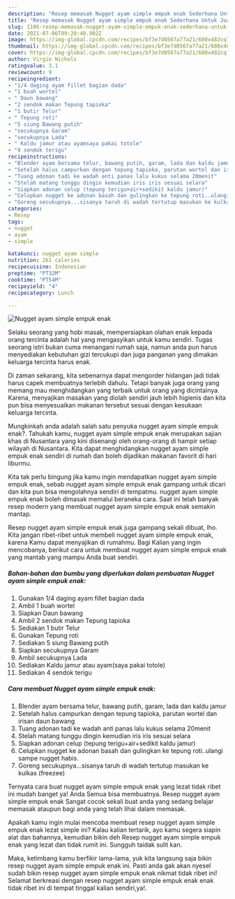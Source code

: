 ```yaml
---
description: "Resep memasak Nugget ayam simple empuk enak Sederhana Untuk Jualan"
title: "Resep memasak Nugget ayam simple empuk enak Sederhana Untuk Jualan"
slug: 1106-resep-memasak-nugget-ayam-simple-empuk-enak-sederhana-untuk-jualan
date: 2021-07-06T09:20:48.902Z
image: https://img-global.cpcdn.com/recipes/bf3e7d8567a77a21/680x482cq70/nugget-ayam-simple-empuk-enak-foto-resep-utama.jpg
thumbnail: https://img-global.cpcdn.com/recipes/bf3e7d8567a77a21/680x482cq70/nugget-ayam-simple-empuk-enak-foto-resep-utama.jpg
cover: https://img-global.cpcdn.com/recipes/bf3e7d8567a77a21/680x482cq70/nugget-ayam-simple-empuk-enak-foto-resep-utama.jpg
author: Virgie Nichols
ratingvalue: 3.1
reviewcount: 9
recipeingredient:
- "1/4 daging ayam fillet bagian dada"
- "1 buah wortel"
- " Daun bawang"
- "2 sendok makan Tepung tapioka"
- "1 butir Telur"
- " Tepung roti"
- "5 siung Bawang putih"
- "secukupnya Garam"
- "secukupnya Lada"
- " Kaldu jamur atau ayamsaya pakai totole"
- "4 sendok terigu"
recipeinstructions:
- "Blender ayam bersama telur, bawang putih, garam, lada dan kaldu jamur"
- "Setelah halus campurkan dengan tepung tapioka, parutan wortel dan irisan daun bawang"
- "Tuang adonan tadi ke wadah anti panas lalu kukus selama 20menit"
- "Stelah matang tunggu dingin kemudian iris iris sesuai selara"
- "Siapkan adonan celup (tepung terigu+air+sedikit kaldu jamur)"
- "Celupkan nugget ke adonan basah dan gulingkan ke tepung roti..ulangi sampe nugget habis."
- "Goreng secukupnya...sisanya taruh di wadah tertutup masukan ke kulkas (freezee)"
categories:
- Resep
tags:
- nugget
- ayam
- simple

katakunci: nugget ayam simple 
nutrition: 261 calories
recipecuisine: Indonesian
preptime: "PT32M"
cooktime: "PT54M"
recipeyield: "4"
recipecategory: Lunch

---
```



![Nugget ayam simple empuk enak](https://img-global.cpcdn.com/recipes/bf3e7d8567a77a21/680x482cq70/nugget-ayam-simple-empuk-enak-foto-resep-utama.jpg)

Selaku seorang yang hobi masak, mempersiapkan olahan enak kepada orang tercinta adalah hal yang mengasyikan untuk kamu sendiri. Tugas seorang istri bukan cuma menangani rumah saja, namun anda pun harus menyediakan kebutuhan gizi tercukupi dan juga panganan yang dimakan keluarga tercinta harus enak.

Di zaman  sekarang, kita sebenarnya dapat mengorder hidangan jadi tidak harus capek membuatnya terlebih dahulu. Tetapi banyak juga orang yang memang mau menghidangkan yang terbaik untuk orang yang dicintainya. Karena, menyajikan masakan yang diolah sendiri jauh lebih higienis dan kita pun bisa menyesuaikan makanan tersebut sesuai dengan kesukaan keluarga tercinta. 



Mungkinkah anda adalah salah satu penyuka nugget ayam simple empuk enak?. Tahukah kamu, nugget ayam simple empuk enak merupakan sajian khas di Nusantara yang kini disenangi oleh orang-orang di hampir setiap wilayah di Nusantara. Kita dapat menghidangkan nugget ayam simple empuk enak sendiri di rumah dan boleh dijadikan makanan favorit di hari liburmu.

Kita tak perlu bingung jika kamu ingin mendapatkan nugget ayam simple empuk enak, sebab nugget ayam simple empuk enak gampang untuk dicari dan kita pun bisa mengolahnya sendiri di tempatmu. nugget ayam simple empuk enak boleh dimasak memalui beraneka cara. Saat ini telah banyak resep modern yang membuat nugget ayam simple empuk enak semakin mantap.

Resep nugget ayam simple empuk enak juga gampang sekali dibuat, lho. Kita jangan ribet-ribet untuk membeli nugget ayam simple empuk enak, karena Kamu dapat menyajikan di rumahmu. Bagi Kalian yang ingin mencobanya, berikut cara untuk membuat nugget ayam simple empuk enak yang mantab yang mampu Anda buat sendiri.

<!--inarticleads1-->

##### Bahan-bahan dan bumbu yang diperlukan dalam pembuatan Nugget ayam simple empuk enak:

1. Gunakan 1/4 daging ayam fillet bagian dada
1. Ambil 1 buah wortel
1. Siapkan  Daun bawang
1. Ambil 2 sendok makan Tepung tapioka
1. Sediakan 1 butir Telur
1. Gunakan  Tepung roti
1. Sediakan 5 siung Bawang putih
1. Siapkan secukupnya Garam
1. Ambil secukupnya Lada
1. Sediakan  Kaldu jamur atau ayam(saya pakai totole)
1. Sediakan 4 sendok terigu




<!--inarticleads2-->

##### Cara membuat Nugget ayam simple empuk enak:

1. Blender ayam bersama telur, bawang putih, garam, lada dan kaldu jamur
1. Setelah halus campurkan dengan tepung tapioka, parutan wortel dan irisan daun bawang
1. Tuang adonan tadi ke wadah anti panas lalu kukus selama 20menit
1. Stelah matang tunggu dingin kemudian iris iris sesuai selara
1. Siapkan adonan celup (tepung terigu+air+sedikit kaldu jamur)
1. Celupkan nugget ke adonan basah dan gulingkan ke tepung roti..ulangi sampe nugget habis.
1. Goreng secukupnya...sisanya taruh di wadah tertutup masukan ke kulkas (freezee)




Ternyata cara buat nugget ayam simple empuk enak yang lezat tidak ribet ini mudah banget ya! Anda Semua bisa membuatnya. Resep nugget ayam simple empuk enak Sangat cocok sekali buat anda yang sedang belajar memasak ataupun bagi anda yang telah lihai dalam memasak.

Apakah kamu ingin mulai mencoba membuat resep nugget ayam simple empuk enak lezat simple ini? Kalau kalian tertarik, ayo kamu segera siapin alat dan bahannya, kemudian bikin deh Resep nugget ayam simple empuk enak yang lezat dan tidak rumit ini. Sungguh taidak sulit kan. 

Maka, ketimbang kamu berfikir lama-lama, yuk kita langsung saja bikin resep nugget ayam simple empuk enak ini. Pasti anda gak akan nyesel sudah bikin resep nugget ayam simple empuk enak nikmat tidak ribet ini! Selamat berkreasi dengan resep nugget ayam simple empuk enak enak tidak ribet ini di tempat tinggal kalian sendiri,ya!.

